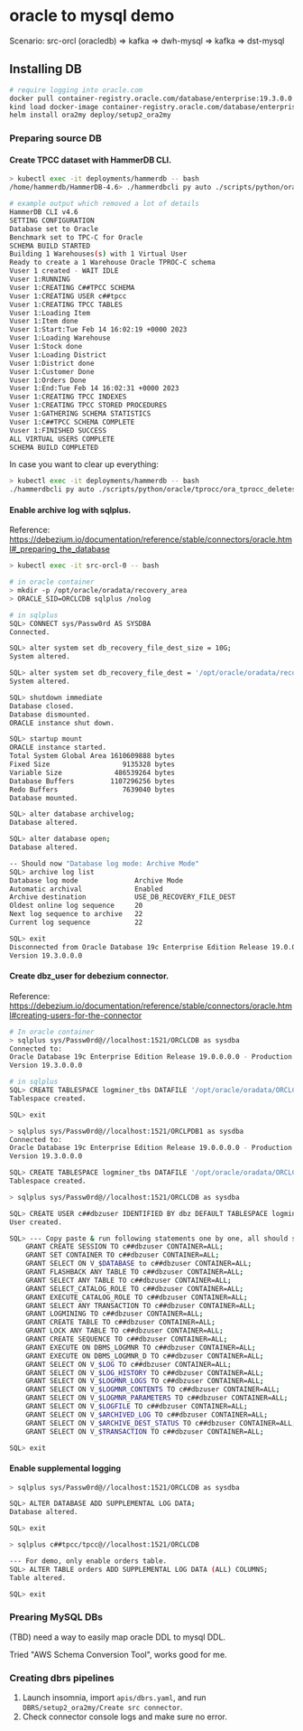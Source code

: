 # oracle to mysql demo

Scenario: src-orcl (oracledb) => kafka => dwh-mysql => kafka => dst-mysql

## Installing DB

```bash
# require logging into oracle.com
docker pull container-registry.oracle.com/database/enterprise:19.3.0.0
kind load docker-image container-registry.oracle.com/database/enterprise:19.3.0.0
helm install ora2my deploy/setup2_ora2my
```

### Preparing source DB

#### Create TPCC dataset with HammerDB CLI.

```bash
> kubectl exec -it deployments/hammerdb -- bash
/home/hammerdb/HammerDB-4.6> ./hammerdbcli py auto ./scripts/python/oracle/tprocc/ora_tprocc_buildschema.py

# example output which removed a lot of details
HammerDB CLI v4.6
SETTING CONFIGURATION
Database set to Oracle
Benchmark set to TPC-C for Oracle
SCHEMA BUILD STARTED
Building 1 Warehouses(s) with 1 Virtual User
Ready to create a 1 Warehouse Oracle TPROC-C schema
Vuser 1 created - WAIT IDLE
Vuser 1:RUNNING
Vuser 1:CREATING C##TPCC SCHEMA
Vuser 1:CREATING USER c##tpcc
Vuser 1:CREATING TPCC TABLES
Vuser 1:Loading Item
Vuser 1:Item done
Vuser 1:Start:Tue Feb 14 16:02:19 +0000 2023
Vuser 1:Loading Warehouse
Vuser 1:Stock done
Vuser 1:Loading District
Vuser 1:District done
Vuser 1:Customer Done
Vuser 1:Orders Done
Vuser 1:End:Tue Feb 14 16:02:31 +0000 2023
Vuser 1:CREATING TPCC INDEXES
Vuser 1:CREATING TPCC STORED PROCEDURES
Vuser 1:GATHERING SCHEMA STATISTICS
Vuser 1:C##TPCC SCHEMA COMPLETE
Vuser 1:FINISHED SUCCESS
ALL VIRTUAL USERS COMPLETE
SCHEMA BUILD COMPLETED
```

In case you want to clear up everything:

```bash
> kubectl exec -it deployments/hammerdb -- bash
./hammerdbcli py auto ./scripts/python/oracle/tprocc/ora_tprocc_deleteschema.py
```

#### Enable archive log with sqlplus.

Reference: https://debezium.io/documentation/reference/stable/connectors/oracle.html#_preparing_the_database

```bash
> kubectl exec -it src-orcl-0 -- bash

# in oracle container
> mkdir -p /opt/oracle/oradata/recovery_area
> ORACLE_SID=ORCLCDB sqlplus /nolog

# in sqlplus
SQL> CONNECT sys/Passw0rd AS SYSDBA
Connected.

SQL> alter system set db_recovery_file_dest_size = 10G;
System altered.

SQL> alter system set db_recovery_file_dest = '/opt/oracle/oradata/recovery_area' scope=spfile;
System altered.

SQL> shutdown immediate
Database closed.
Database dismounted.
ORACLE instance shut down.

SQL> startup mount
ORACLE instance started.
Total System Global Area 1610609888 bytes
Fixed Size                  9135328 bytes
Variable Size             486539264 bytes
Database Buffers         1107296256 bytes
Redo Buffers                7639040 bytes
Database mounted.

SQL> alter database archivelog;
Database altered.

SQL> alter database open;
Database altered.

-- Should now "Database log mode: Archive Mode"
SQL> archive log list
Database log mode              Archive Mode
Automatic archival             Enabled
Archive destination            USE_DB_RECOVERY_FILE_DEST
Oldest online log sequence     20
Next log sequence to archive   22
Current log sequence           22

SQL> exit
Disconnected from Oracle Database 19c Enterprise Edition Release 19.0.0.0.0 - Production
Version 19.3.0.0.0
```

#### Create dbz_user for debezium connector.

Reference: https://debezium.io/documentation/reference/stable/connectors/oracle.html#creating-users-for-the-connector

```bash
# In oracle container
> sqlplus sys/Passw0rd@//localhost:1521/ORCLCDB as sysdba
Connected to:
Oracle Database 19c Enterprise Edition Release 19.0.0.0.0 - Production
Version 19.3.0.0.0

# in sqlplus
SQL> CREATE TABLESPACE logminer_tbs DATAFILE '/opt/oracle/oradata/ORCLCDB/logminer_tbs.dbf' SIZE 25M REUSE AUTOEXTEND ON MAXSIZE UNLIMITED;
Tablespace created.

SQL> exit

> sqlplus sys/Passw0rd@//localhost:1521/ORCLPDB1 as sysdba
Connected to:
Oracle Database 19c Enterprise Edition Release 19.0.0.0.0 - Production
Version 19.3.0.0.0

SQL> CREATE TABLESPACE logminer_tbs DATAFILE '/opt/oracle/oradata/ORCLCDB/ORCLPDB1/logminer_tbs.dbf' SIZE 25M REUSE AUTOEXTEND ON MAXSIZE UNLIMITED;
Tablespace created.

> sqlplus sys/Passw0rd@//localhost:1521/ORCLCDB as sysdba

SQL> CREATE USER c##dbzuser IDENTIFIED BY dbz DEFAULT TABLESPACE logminer_tbs QUOTA UNLIMITED ON logminer_tbs CONTAINER=ALL;
User created.

SQL> --- Copy paste & run following statements one by one, all should show "Grant succeeded."
    GRANT CREATE SESSION TO c##dbzuser CONTAINER=ALL;
    GRANT SET CONTAINER TO c##dbzuser CONTAINER=ALL;
    GRANT SELECT ON V_$DATABASE to c##dbzuser CONTAINER=ALL;
    GRANT FLASHBACK ANY TABLE TO c##dbzuser CONTAINER=ALL;
    GRANT SELECT ANY TABLE TO c##dbzuser CONTAINER=ALL;
    GRANT SELECT_CATALOG_ROLE TO c##dbzuser CONTAINER=ALL;
    GRANT EXECUTE_CATALOG_ROLE TO c##dbzuser CONTAINER=ALL;
    GRANT SELECT ANY TRANSACTION TO c##dbzuser CONTAINER=ALL;
    GRANT LOGMINING TO c##dbzuser CONTAINER=ALL;
    GRANT CREATE TABLE TO c##dbzuser CONTAINER=ALL;
    GRANT LOCK ANY TABLE TO c##dbzuser CONTAINER=ALL;
    GRANT CREATE SEQUENCE TO c##dbzuser CONTAINER=ALL;
    GRANT EXECUTE ON DBMS_LOGMNR TO c##dbzuser CONTAINER=ALL;
    GRANT EXECUTE ON DBMS_LOGMNR_D TO c##dbzuser CONTAINER=ALL;
    GRANT SELECT ON V_$LOG TO c##dbzuser CONTAINER=ALL;
    GRANT SELECT ON V_$LOG_HISTORY TO c##dbzuser CONTAINER=ALL;
    GRANT SELECT ON V_$LOGMNR_LOGS TO c##dbzuser CONTAINER=ALL;
    GRANT SELECT ON V_$LOGMNR_CONTENTS TO c##dbzuser CONTAINER=ALL;
    GRANT SELECT ON V_$LOGMNR_PARAMETERS TO c##dbzuser CONTAINER=ALL;
    GRANT SELECT ON V_$LOGFILE TO c##dbzuser CONTAINER=ALL;
    GRANT SELECT ON V_$ARCHIVED_LOG TO c##dbzuser CONTAINER=ALL;
    GRANT SELECT ON V_$ARCHIVE_DEST_STATUS TO c##dbzuser CONTAINER=ALL;
    GRANT SELECT ON V_$TRANSACTION TO c##dbzuser CONTAINER=ALL;

SQL> exit

```

#### Enable supplemental logging

```bash
> sqlplus sys/Passw0rd@//localhost:1521/ORCLCDB as sysdba

SQL> ALTER DATABASE ADD SUPPLEMENTAL LOG DATA;
Database altered.

SQL> exit

> sqlplus c##tpcc/tpcc@//localhost:1521/ORCLCDB

--- For demo, only enable orders table.
SQL> ALTER TABLE orders ADD SUPPLEMENTAL LOG DATA (ALL) COLUMNS;
Table altered.

SQL> exit
```


### Prearing MySQL DBs

(TBD) need a way to easily map oracle DDL to mysql DDL.

Tried "AWS Schema Conversion Tool", works good for me.


### Creating dbrs pipelines

1. Launch insomnia, import `apis/dbrs.yaml`, and run `DBRS/setup2_ora2my/Create src connector`.
2. Check connector console logs and make sure no error.

